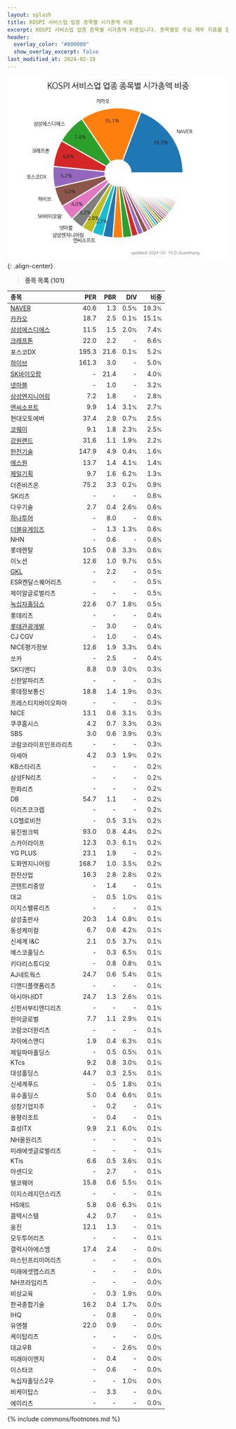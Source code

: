 ```yaml
---
layout: splash
title: KOSPI 서비스업 업종 종목별 시가총액 비중
excerpt: KOSPI 서비스업 업종 종목별 시가총액 비중입니다. 종목별로 주요 재무 지표를 함께 표시합니다.
header:
  overlay_color: "#800000"
  show_overlay_excerpt: false
last_modified_at: 2024-02-19
---
```



![KOSPI 서비스업 업종 종목별 시가총액 비중](/stats/sector/images/kospi_업종_서비스업_종목.png){: .align-center}


> **종목 목록 (101)**<a id="list"></a>

| **종목** | **PER** | **PBR** | **DIV** | **비중** |
| :------- | ------: | ------: | ------: | -------: |
| [NAVER](/035420/) | 40.6 | 1.3 | 0.5<small>%</small> | 19.3<small>%</small> |
| [카카오](/035720/) | 18.7 | 2.5 | 0.1<small>%</small> | 15.1<small>%</small> |
| [삼성에스디에스](/018260/) | 11.5 | 1.5 | 2.0<small>%</small> | 7.4<small>%</small> |
| [크래프톤](/259960/) | 22.0 | 2.2 | - | 6.6<small>%</small> |
| 포스코DX | 195.3 | 21.6 | 0.1<small>%</small> | 5.2<small>%</small> |
| [하이브](/352820/) | 161.3 | 3.0 | - | 5.0<small>%</small> |
| [SK바이오팜](/326030/) | - | 21.4 | - | 4.0<small>%</small> |
| [넷마블](/251270/) | - | 1.0 | - | 3.2<small>%</small> |
| [삼성엔지니어링](/028050/) | 7.2 | 1.8 | - | 2.8<small>%</small> |
| [엔씨소프트](/036570/) | 9.9 | 1.4 | 3.1<small>%</small> | 2.7<small>%</small> |
| 현대오토에버 | 37.4 | 2.9 | 0.7<small>%</small> | 2.5<small>%</small> |
| [코웨이](/021240/) | 9.1 | 1.8 | 2.3<small>%</small> | 2.5<small>%</small> |
| [강원랜드](/035250/) | 31.6 | 1.1 | 1.9<small>%</small> | 2.2<small>%</small> |
| [한전기술](/052690/) | 147.9 | 4.9 | 0.4<small>%</small> | 1.6<small>%</small> |
| [에스원](/012750/) | 13.7 | 1.4 | 4.1<small>%</small> | 1.4<small>%</small> |
| [제일기획](/030000/) | 9.7 | 1.6 | 6.2<small>%</small> | 1.3<small>%</small> |
| 더존비즈온 | 75.2 | 3.3 | 0.2<small>%</small> | 0.9<small>%</small> |
| SK리츠 | - | - | - | 0.6<small>%</small> |
| 다우기술 | 2.7 | 0.4 | 2.6<small>%</small> | 0.6<small>%</small> |
| [하나투어](/039130/) | - | 8.0 | - | 0.6<small>%</small> |
| [더블유게임즈](/192080/) | - | 1.3 | 1.3<small>%</small> | 0.6<small>%</small> |
| NHN | - | 0.6 | - | 0.6<small>%</small> |
| 롯데렌탈 | 10.5 | 0.8 | 3.3<small>%</small> | 0.6<small>%</small> |
| 이노션 | 12.6 | 1.0 | 9.7<small>%</small> | 0.5<small>%</small> |
| [GKL](/114090/) | - | 2.2 | - | 0.5<small>%</small> |
| ESR켄달스퀘어리츠 | - | - | - | 0.5<small>%</small> |
| 제이알글로벌리츠 | - | - | - | 0.5<small>%</small> |
| [녹십자홀딩스](/005250/) | 22.6 | 0.7 | 1.8<small>%</small> | 0.5<small>%</small> |
| 롯데리츠 | - | - | - | 0.4<small>%</small> |
| [롯데관광개발](/032350/) | - | 3.0 | - | 0.4<small>%</small> |
| CJ CGV | - | 1.0 | - | 0.4<small>%</small> |
| NICE평가정보 | 12.6 | 1.9 | 3.3<small>%</small> | 0.4<small>%</small> |
| 쏘카 | - | 2.5 | - | 0.4<small>%</small> |
| SK디앤디 | 8.8 | 0.9 | 3.0<small>%</small> | 0.3<small>%</small> |
| 신한알파리츠 | - | - | - | 0.3<small>%</small> |
| 롯데정보통신 | 18.8 | 1.4 | 1.9<small>%</small> | 0.3<small>%</small> |
| 프레스티지바이오파마 | - | - | - | 0.3<small>%</small> |
| NICE | 13.1 | 0.6 | 3.1<small>%</small> | 0.3<small>%</small> |
| 쿠쿠홈시스 | 4.2 | 0.7 | 3.3<small>%</small> | 0.3<small>%</small> |
| SBS | 3.0 | 0.6 | 3.9<small>%</small> | 0.3<small>%</small> |
| 코람코라이프인프라리츠 | - | - | - | 0.3<small>%</small> |
| 아세아 | 4.2 | 0.3 | 1.9<small>%</small> | 0.2<small>%</small> |
| KB스타리츠 | - | - | - | 0.2<small>%</small> |
| 삼성FN리츠 | - | - | - | 0.2<small>%</small> |
| 한화리츠 | - | - | - | 0.2<small>%</small> |
| DB | 54.7 | 1.1 | - | 0.2<small>%</small> |
| 이리츠코크렙 | - | - | - | 0.2<small>%</small> |
| LG헬로비전 | - | 0.5 | 3.1<small>%</small> | 0.2<small>%</small> |
| 웅진씽크빅 | 93.0 | 0.8 | 4.4<small>%</small> | 0.2<small>%</small> |
| 스카이라이프 | 12.3 | 0.3 | 6.1<small>%</small> | 0.2<small>%</small> |
| YG PLUS | 23.1 | 1.9 | - | 0.2<small>%</small> |
| 도화엔지니어링 | 168.7 | 1.0 | 3.5<small>%</small> | 0.2<small>%</small> |
| 한전산업 | 16.3 | 2.8 | 2.8<small>%</small> | 0.2<small>%</small> |
| 콘텐트리중앙 | - | 1.4 | - | 0.1<small>%</small> |
| 대교 | - | 0.5 | 1.0<small>%</small> | 0.1<small>%</small> |
| 이지스밸류리츠 | - | - | - | 0.1<small>%</small> |
| 삼성출판사 | 20.3 | 1.4 | 0.8<small>%</small> | 0.1<small>%</small> |
| 동성케미컬 | 6.7 | 0.6 | 4.2<small>%</small> | 0.1<small>%</small> |
| 신세계 I&C | 2.1 | 0.5 | 3.7<small>%</small> | 0.1<small>%</small> |
| 예스코홀딩스 | - | 0.3 | 6.5<small>%</small> | 0.1<small>%</small> |
| 키다리스튜디오 | - | 0.8 | 0.8<small>%</small> | 0.1<small>%</small> |
| AJ네트웍스 | 24.7 | 0.6 | 5.4<small>%</small> | 0.1<small>%</small> |
| 디앤디플랫폼리츠 | - | - | - | 0.1<small>%</small> |
| 아시아나IDT | 24.7 | 1.3 | 2.6<small>%</small> | 0.1<small>%</small> |
| 신한서부티엔디리츠 | - | - | - | 0.1<small>%</small> |
| 한미글로벌 | 7.7 | 1.1 | 2.9<small>%</small> | 0.1<small>%</small> |
| 코람코더원리츠 | - | - | - | 0.1<small>%</small> |
| 자이에스앤디 | 1.9 | 0.4 | 6.3<small>%</small> | 0.1<small>%</small> |
| 제일파마홀딩스 | - | 0.5 | 0.5<small>%</small> | 0.1<small>%</small> |
| KTcs | 9.2 | 0.8 | 3.0<small>%</small> | 0.1<small>%</small> |
| 대성홀딩스 | 44.7 | 0.3 | 2.5<small>%</small> | 0.1<small>%</small> |
| 신세계푸드 | - | 0.5 | 1.8<small>%</small> | 0.1<small>%</small> |
| 유수홀딩스 | 5.0 | 0.4 | 6.6<small>%</small> | 0.1<small>%</small> |
| 성창기업지주 | - | 0.2 | - | 0.1<small>%</small> |
| 용평리조트 | - | 0.4 | - | 0.1<small>%</small> |
| 효성ITX | 9.9 | 2.1 | 6.0<small>%</small> | 0.1<small>%</small> |
| NH올원리츠 | - | - | - | 0.1<small>%</small> |
| 미래에셋글로벌리츠 | - | - | - | 0.1<small>%</small> |
| KTis | 6.6 | 0.5 | 3.6<small>%</small> | 0.1<small>%</small> |
| 아센디오 | - | 2.7 | - | 0.1<small>%</small> |
| 텔코웨어 | 15.8 | 0.6 | 5.5<small>%</small> | 0.1<small>%</small> |
| 이지스레지던스리츠 | - | - | - | 0.1<small>%</small> |
| HS애드 | 5.8 | 0.6 | 6.3<small>%</small> | 0.1<small>%</small> |
| 콤텍시스템 | 4.2 | 0.7 | - | 0.1<small>%</small> |
| 웅진 | 12.1 | 1.3 | - | 0.1<small>%</small> |
| 모두투어리츠 | - | - | - | 0.1<small>%</small> |
| 갤럭시아에스엠 | 17.4 | 2.4 | - | 0.0<small>%</small> |
| 마스턴프리미어리츠 | - | - | - | 0.0<small>%</small> |
| 미래에셋맵스리츠 | - | - | - | 0.0<small>%</small> |
| NH프라임리츠 | - | - | - | 0.0<small>%</small> |
| 비상교육 | - | 0.3 | 1.9<small>%</small> | 0.0<small>%</small> |
| 한국종합기술 | 16.2 | 0.4 | 1.7<small>%</small> | 0.0<small>%</small> |
| IHQ | - | 0.8 | - | 0.0<small>%</small> |
| 유엔젤 | 22.0 | 0.9 | - | 0.0<small>%</small> |
| 케이탑리츠 | - | - | - | 0.0<small>%</small> |
| 대교우B | - | - | 2.6<small>%</small> | 0.0<small>%</small> |
| 미래아이앤지 | - | 0.4 | - | 0.0<small>%</small> |
| 이스타코 | - | 0.6 | - | 0.0<small>%</small> |
| 녹십자홀딩스2우 | - | - | 1.0<small>%</small> | 0.0<small>%</small> |
| 비케이탑스 | - | 3.3 | - | 0.0<small>%</small> |
| 에이리츠 | - | - | - | 0.0<small>%</small> |

{% include commons/footnotes.md %}